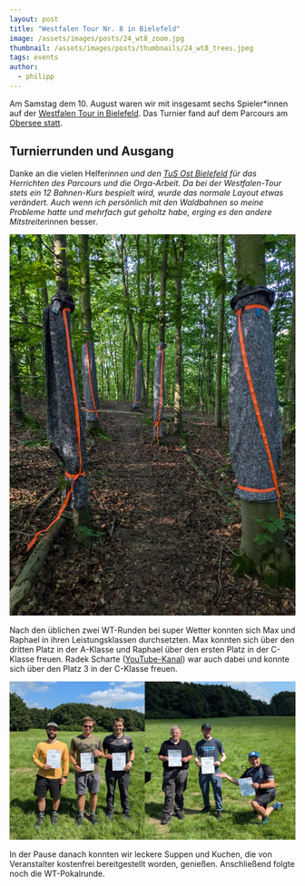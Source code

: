 ```yaml
---
layout: post
title: "Westfalen Tour Nr. 8 in Bielefeld"
image: /assets/images/posts/24_wt8_zoom.jpg
thumbnail: /assets/images/posts/thumbnails/24_wt8_trees.jpeg
tags: events
author:
  - philipp
---
```


Am Samstag dem 10. August waren wir mit insgesamt sechs Spieler*innen auf der [Westfalen Tour in Bielefeld](https://frisbee-nrw.de/2024/07/21/wt-08-2024-am-obersee-in-bielefeld/). 
Das Turnier fand auf dem Parcours am [Obersee statt](https://udisc.com/courses/bielefeld-disc-golf-obersee-YdTG).

## Turnierrunden und Ausgang
Danke an die vielen Helfer*innen und den [TuS Ost Bielefeld](https://www.tus-ost.de/discgolf) für das Herrichten des Parcours und die Orga-Arbeit. 
Da bei der Westfalen-Tour stets ein 12 Bahnen-Kurs bespielt wird, wurde das normale Layout etwas verändert. 
Auch wenn ich persönlich mit den Waldbahnen so meine Probleme hatte und mehrfach gut geholtz habe, erging es den andere Mitstreiter*innen besser.

![(Un)natural Mando](/assets/images/posts/24_wt8_trees.jpeg)

Nach den üblichen zwei WT-Runden bei super Wetter konnten sich Max und Raphael in ihren Leistungsklassen durchsetzten. 
Max konnten sich über den dritten Platz in der A-Klasse und Raphael über den ersten Platz in der C-Klasse freuen.
Radek Scharte ([YouTube-Kanal](https://www.youtube.com/@radekscharte)) war auch dabei und konnte sich über den Platz 3 in der C-Klasse freuen.

![Glückwunsch](/assets/images/posts/24_wt8_winners.jpg)

In der Pause danach konnten wir leckere Suppen und Kuchen, die von Veranstalter kostenfrei bereitgestellt worden, genießen.
Anschließend folgte noch die WT-Pokalrunde.


